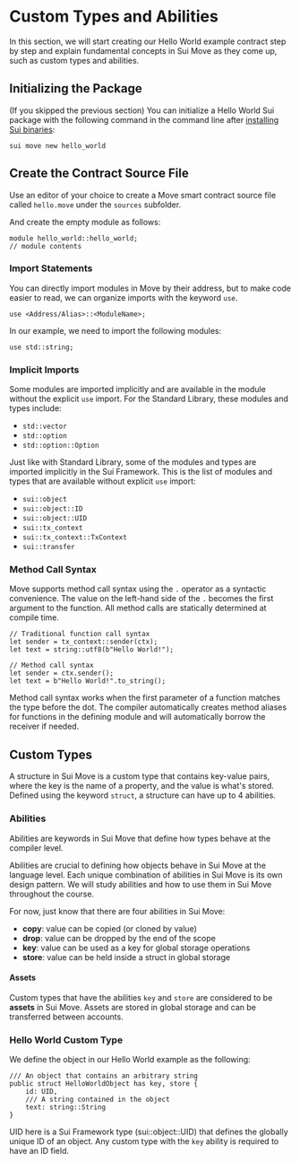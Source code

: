 # Custom Types and Abilities

In this section, we will start creating our Hello World example contract step by step and explain fundamental concepts in Sui Move as they come up, such as custom types and abilities.

## Initializing the Package

(If you skipped the previous section) You can initialize a Hello World Sui package with the following command in the command line after [installing Sui binaries](./1_set_up_environment.md#install-sui-binaries-locally):

`sui move new hello_world`

## Create the Contract Source File

Use an editor of your choice to create a Move smart contract source file called `hello.move` under the `sources` subfolder.

And create the empty module as follows:

```move
module hello_world::hello_world;
// module contents
```

### Import Statements

You can directly import modules in Move by their address, but to make code easier to read, we can organize imports with the keyword `use`.

```move
use <Address/Alias>::<ModuleName>;
```

In our example, we need to import the following modules:

```move
use std::string;
```

### Implicit Imports

Some modules are imported implicitly and are available in the module without the explicit `use` import. For the Standard Library, these modules and types include:

- `std::vector`
- `std::option`
- `std::option::Option`

Just like with Standard Library, some of the modules and types are imported implicitly in the Sui Framework. This is the list of modules and types that are available without explicit `use` import:

- `sui::object`
- `sui::object::ID`
- `sui::object::UID`
- `sui::tx_context`
- `sui::tx_context::TxContext`
- `sui::transfer`

### Method Call Syntax

Move supports method call syntax using the `.` operator as a syntactic convenience. The value on the left-hand side of the `.` becomes the first argument to the function. All method calls are statically determined at compile time.

```move
// Traditional function call syntax
let sender = tx_context::sender(ctx);
let text = string::utf8(b"Hello World!");

// Method call syntax
let sender = ctx.sender();
let text = b"Hello World!".to_string();
```

Method call syntax works when the first parameter of a function matches the type before the dot. The compiler automatically creates method aliases for functions in the defining module and will automatically borrow the receiver if needed.

## Custom Types

A structure in Sui Move is a custom type that contains key-value pairs, where the key is the name of a property, and the value is what's stored. Defined using the keyword `struct`, a structure can have up to 4 abilities.

### Abilities

Abilities are keywords in Sui Move that define how types behave at the compiler level.

Abilities are crucial to defining how objects behave in Sui Move at the language level. Each unique combination of abilities in Sui Move is its own design pattern. We will study abilities and how to use them in Sui Move throughout the course.

For now, just know that there are four abilities in Sui Move:

- **copy**: value can be copied (or cloned by value)
- **drop**: value can be dropped by the end of the scope
- **key**: value can be used as a key for global storage operations
- **store**: value can be held inside a struct in global storage

#### Assets

Custom types that have the abilities `key` and `store` are considered to be **assets** in Sui Move. Assets are stored in global storage and can be transferred between accounts.

### Hello World Custom Type

We define the object in our Hello World example as the following:

```move
/// An object that contains an arbitrary string
public struct HelloWorldObject has key, store {
  	id: UID,
  	/// A string contained in the object
  	text: string::String
}
```

UID here is a Sui Framework type (sui::object::UID) that defines the globally unique ID of an object. Any custom type with the `key` ability is required to have an ID field.
